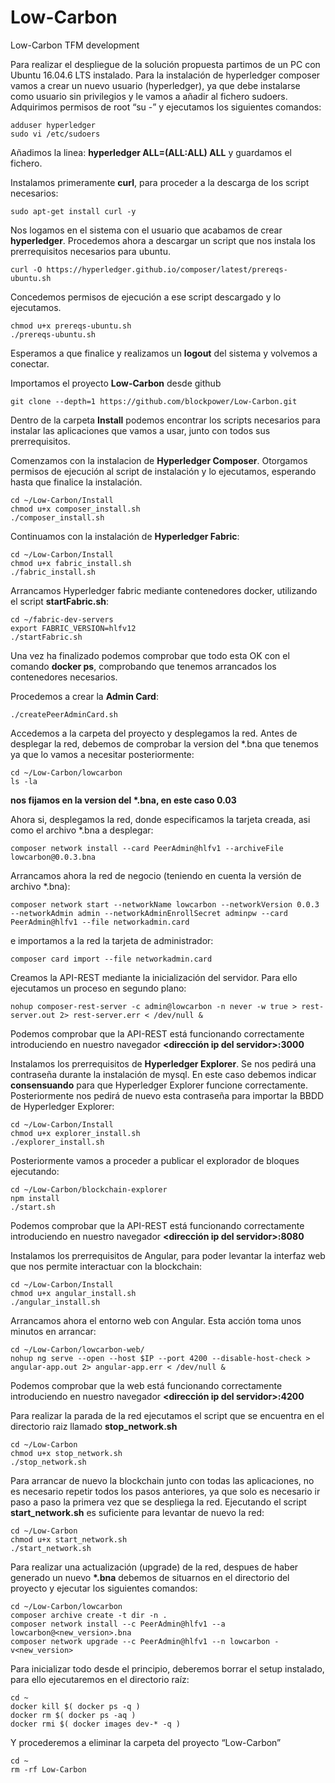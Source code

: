 # Low-Carbon #
Low-Carbon TFM development

Para realizar el despliegue de la solución propuesta partimos de un PC con Ubuntu 16.04.6 LTS instalado.
Para la instalación de hyperledger composer vamos a crear un nuevo usuario (hyperledger), ya que debe instalarse como usuario sin privilegios y le vamos a añadir al fichero sudoers. Adquirimos permisos de root “su -” y ejecutamos los siguientes comandos:

    adduser hyperledger
    sudo vi /etc/sudoers

Añadimos la linea: **hyperledger   ALL=(ALL:ALL) ALL** y guardamos el fichero.

Instalamos primeramente **curl**, para proceder a la descarga de los script necesarios:

    sudo apt-get install curl -y
  
Nos logamos en el sistema con el usuario que acabamos de crear __hyperledger__. Procedemos ahora a descargar un script que nos instala los prerrequisitos necesarios para ubuntu.

    curl -O https://hyperledger.github.io/composer/latest/prereqs-ubuntu.sh 

Concedemos permisos de ejecución a ese script descargado y lo ejecutamos.

    chmod u+x prereqs-ubuntu.sh 
    ./prereqs-ubuntu.sh 

Esperamos a que finalice y realizamos un __logout__ del sistema y volvemos a conectar.

Importamos el proyecto **Low-Carbon** desde github

    git clone --depth=1 https://github.com/blockpower/Low-Carbon.git

Dentro de la carpeta __Install__ podemos encontrar los scripts necesarios para instalar las aplicaciones que vamos a usar, junto con todos sus prerrequisitos. 



Comenzamos con la instalacion de **Hyperledger Composer**. Otorgamos permisos de ejecución al script de instalación  y lo ejecutamos, esperando hasta que finalice la instalación.

    cd ~/Low-Carbon/Install
    chmod u+x composer_install.sh
    ./composer_install.sh

Continuamos con la instalación de **Hyperledger Fabric**:

    cd ~/Low-Carbon/Install
    chmod u+x fabric_install.sh
    ./fabric_install.sh 

Arrancamos Hyperledger fabric mediante contenedores docker, utilizando el script __startFabric.sh__:

    cd ~/fabric-dev-servers 
    export FABRIC_VERSION=hlfv12 
    ./startFabric.sh 
 
Una vez ha finalizado podemos comprobar que todo esta OK con el comando __docker ps__, comprobando que tenemos arrancados los contenedores necesarios.

Procedemos a crear la __Admin Card__:

    ./createPeerAdminCard.sh
 
Accedemos a la carpeta del proyecto y desplegamos la red. Antes de desplegar la red, debemos de comprobar la version del *.bna que tenemos ya que lo vamos a necesitar posteriormente:

    cd ~/Low-Carbon/lowcarbon
    ls -la
  __nos fijamos en la version del *.bna, en este caso 0.03__

Ahora si, desplegamos la red, donde especificamos la tarjeta creada, asi como el archivo *.bna a desplegar:

    composer network install --card PeerAdmin@hlfv1 --archiveFile lowcarbon@0.0.3.bna

Arrancamos ahora la red de negocio (teniendo en cuenta la versión de archivo *.bna):

    composer network start --networkName lowcarbon --networkVersion 0.0.3 --networkAdmin admin --networkAdminEnrollSecret adminpw --card PeerAdmin@hlfv1 --file networkadmin.card

e importamos a la red la tarjeta de administrador:

    composer card import --file networkadmin.card

Creamos la API-REST mediante la inicialización del servidor. Para ello ejecutamos un proceso en segundo plano:

    nohup composer-rest-server -c admin@lowcarbon -n never -w true > rest-server.out 2> rest-server.err < /dev/null &

Podemos comprobar que la API-REST está funcionando correctamente introduciendo en nuestro navegador 
__<dirección ip del servidor>:3000__
 


Instalamos los prerrequisitos de **Hyperledger Explorer**. Se nos pedirá una contraseña durante la instalación de mysql. En este caso debemos indicar __consensuando__ para que Hyperledger Explorer funcione correctamente. Posteriormente nos pedirá de nuevo esta contraseña para importar la BBDD de Hyperledger Explorer:

    cd ~/Low-Carbon/Install
    chmod u+x explorer_install.sh
    ./explorer_install.sh 
 
Posteriormente vamos a proceder a publicar el explorador de bloques ejecutando:

    cd ~/Low-Carbon/blockchain-explorer
    npm install
    ./start.sh
    
Podemos comprobar que la API-REST está funcionando correctamente introduciendo en nuestro navegador 
__<dirección ip del servidor>:8080__


Instalamos los prerrequisitos de Angular, para poder levantar la interfaz web que nos permite interactuar con la blockchain:

    cd ~/Low-Carbon/Install
    chmod u+x angular_install.sh
    ./angular_install.sh 
 
Arrancamos ahora el entorno web con Angular. Esta acción toma unos minutos en arrancar:

    cd ~/Low-Carbon/lowcarbon-web/
    nohup ng serve --open --host $IP --port 4200 --disable-host-check > angular-app.out 2> angular-app.err < /dev/null &

Podemos comprobar que la web está funcionando correctamente introduciendo en nuestro navegador 
__<dirección ip del servidor>:4200__


Para realizar la parada de la red ejecutamos el script que se encuentra en el directorio raiz llamado __stop_network.sh__

    cd ~/Low-Carbon
    chmod u+x stop_network.sh
    ./stop_network.sh
    


Para arrancar de nuevo la blockchain junto con todas las aplicaciones, no es necesario repetir todos los pasos anteriores, ya que solo es necesario ir paso a paso la primera vez que se despliega la red. Ejecutando el script __start_network.sh__ es suficiente para levantar de nuevo la red: 

    cd ~/Low-Carbon
    chmod u+x start_network.sh
    ./start_network.sh



Para realizar una actualización (upgrade) de la red, despues de haber generado un nuevo __*.bna__ debemos de situarnos en el directorio del proyecto y ejecutar los siguientes comandos:

    cd ~/Low-Carbon/lowcarbon
    composer archive create -t dir -n .
    composer network install --c PeerAdmin@hlfv1 --a lowcarbon@<new_version>.bna
    composer network upgrade --c PeerAdmin@hlfv1 --n lowcarbon -v<new_version>
    
    
Para inicializar todo desde el principio, deberemos borrar el setup instalado, para ello ejecutaremos en el directorio raíz:
 
    cd ~
    docker kill $( docker ps -q )
    docker rm $( docker ps -aq )
    docker rmi $( docker images dev-* -q )
  
Y procederemos a eliminar la carpeta del proyecto “Low-Carbon”

    cd ~
    rm -rf Low-Carbon
